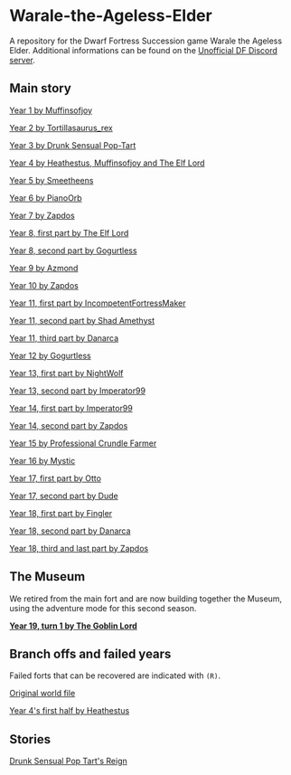 # Warale-the-Ageless-Elder

A repository for the Dwarf Fortress Succession game Warale the Ageless Elder.
Additional informations can be found on the [Unofficial DF Discord server](https://discord.gg/CvAEMWx).


## Main story

[Year 1 by Muffinsofjoy](https://github.com/Danarca/Warale-the-Ageless-Elder/archive/v1.0.zip)

[Year 2 by Tortillasaurus\_rex](https://github.com/Danarca/Warale-the-Ageless-Elder/archive/v2.0.zip)

[Year 3 by Drunk Sensual Pop-Tart](https://github.com/Danarca/Warale-the-Ageless-Elder/archive/v3.0.zip)

[Year 4 by Heathestus, Muffinsofjoy and The Elf Lord](https://github.com/Danarca/Warale-the-Ageless-Elder/archive/v4.0.zip)

[Year 5 by Smeetheens](https://github.com/Danarca/Warale-the-Ageless-Elder/archive/v5.0.zip)

[Year 6 by PianoOrb](https://github.com/Danarca/Warale-the-Ageless-Elder/archive/v6.0.zip)

[Year 7 by Zapdos](https://github.com/Danarca/Warale-the-Ageless-Elder/archive/v7.0.zip)

[Year 8, first part by The Elf Lord](https://github.com/Danarca/Warale-the-Ageless-Elder/archive/v8.0.zip)

[Year 8, second part by Gogurtless](https://github.com/Danarca/Warale-the-Ageless-Elder/archive/v8.1.zip)

[Year 9 by Azmond](https://github.com/Danarca/Warale-the-Ageless-Elder/archive/v9.0.zip)

[Year 10 by Zapdos](https://github.com/Danarca/Warale-the-Ageless-Elder/archive/v10.0.zip)

[Year 11, first part by IncompetentFortressMaker](https://github.com/Danarca/Warale-the-Ageless-Elder/archive/v11.0.zip)

[Year 11, second part by Shad Amethyst](https://github.com/Danarca/Warale-the-Ageless-Elder/archive/v11.1.zip)

[Year 11, third part by Danarca](https://github.com/Danarca/Warale-the-Ageless-Elder/archive/v11.2.zip)

[Year 12 by Gogurtless](https://github.com/Danarca/Warale-the-Ageless-Elder/archive/v12.0.zip)

[Year 13, first part by NightWolf](https://github.com/Danarca/Warale-the-Ageless-Elder/archive/v13.0.zip)

[Year 13, second part by Imperator99](https://github.com/Danarca/Warale-the-Ageless-Elder/archive/v13.1.zip)

[Year 14, first part by Imperator99](https://github.com/Danarca/Warale-the-Ageless-Elder/archive/v14.0.zip)

[Year 14, second part by Zapdos](https://github.com/Danarca/Warale-the-Ageless-Elder/archive/v14.1.zip)

[Year 15 by Professional Crundle Farmer](https://github.com/Danarca/Warale-the-Ageless-Elder/archive/v15.0.zip)

[Year 16 by Mystic](https://github.com/Danarca/Warale-the-Ageless-Elder/archive/v16.0.zip)

[Year 17, first part by Otto](https://github.com/Danarca/Warale-the-Ageless-Elder/archive/v17.0.zip)

[Year 17, second part by Dude](https://github.com/Danarca/Warale-the-Ageless-Elder/archive/v17.1.zip)

[Year 18, first part by Fingler](https://github.com/Danarca/Warale-the-Ageless-Elder/archive/v18.0.zip)

[Year 18, second part by Danarca](https://github.com/Danarca/Warale-the-Ageless-Elder/archive/v18.1.zip)

[Year 18, third and last part by Zapdos](https://github.com/Danarca/Warale-the-Ageless-Elder/archive/v18.2.zip)

## The Museum

We retired from the main fort and are now building together the Museum, using the adventure mode for this second season.

[**Year 19, turn 1 by The Goblin Lord**](https://github.com/Danarca/Warale-the-Ageless-Elder/archive/v19.0.zip)

## Branch offs and failed years

Failed forts that can be recovered are indicated with `(R)`.

[Original world file](https://drive.google.com/file/d/1wkG--K682CWJ_JfA8m0gdLplXQpbHM2d/view)

[Year 4's first half by Heathestus](https://drive.google.com/file/d/1-KkkyN_xbEiKYgyZn-jpm2X-v7aG0bbC/view)

## Stories

[Drunk Sensual Pop Tart's Reign](stories/drunk_sensual_poptart.md)
